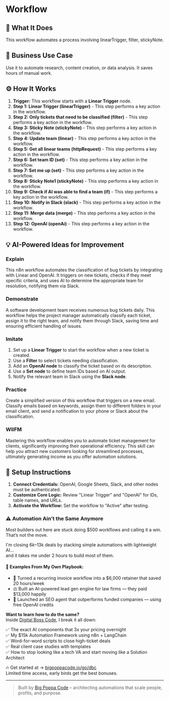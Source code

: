 # Workflow

## 🚀 What It Does
This workflow automates a process involving linearTrigger, filter, stickyNote.

## 💼 Business Use Case
Use it to automate research, content creation, or data analysis. It saves hours of manual work.

## ⚙️ How It Works
1.  **Trigger:** This workflow starts with a **Linear Trigger** node.
2. **Step 1: Linear Trigger (linearTrigger)** - This step performs a key action in the workflow.
3. **Step 2: Only tickets that need to be classified (filter)** - This step performs a key action in the workflow.
4. **Step 3: Sticky Note (stickyNote)** - This step performs a key action in the workflow.
5. **Step 4: Update team (linear)** - This step performs a key action in the workflow.
6. **Step 5: Get all linear teams (httpRequest)** - This step performs a key action in the workflow.
7. **Step 6: Set team ID (set)** - This step performs a key action in the workflow.
8. **Step 7: Set me up (set)** - This step performs a key action in the workflow.
9. **Step 8: Sticky Note1 (stickyNote)** - This step performs a key action in the workflow.
10. **Step 9: Check if AI was able to find a team (if)** - This step performs a key action in the workflow.
11. **Step 10: Notify in Slack (slack)** - This step performs a key action in the workflow.
12. **Step 11: Merge data (merge)** - This step performs a key action in the workflow.
13. **Step 12: OpenAI (openAi)** - This step performs a key action in the workflow.

## 💡 AI-Powered Ideas for Improvement
### Explain
This n8n workflow automates the classification of bug tickets by integrating with Linear and OpenAI. It triggers on new tickets, checks if they meet specific criteria, and uses AI to determine the appropriate team for resolution, notifying them via Slack.

### Demonstrate
A software development team receives numerous bug tickets daily. This workflow helps the project manager automatically classify each ticket, assign it to the right team, and notify them through Slack, saving time and ensuring efficient handling of issues.

### Imitate
1. Set up a **Linear Trigger** to start the workflow when a new ticket is created.
2. Use a **Filter** to select tickets needing classification.
3. Add an **OpenAI node** to classify the ticket based on its description.
4. Use a **Set node** to define team IDs based on AI output.
5. Notify the relevant team in Slack using the **Slack node**.

### Practice
Create a simplified version of this workflow that triggers on a new email. Classify emails based on keywords, assign them to different folders in your email client, and send a notification to your phone or Slack about the classification.

### WIIFM
Mastering this workflow enables you to automate ticket management for clients, significantly improving their operational efficiency. This skill can help you attract new customers looking for streamlined processes, ultimately generating income as you offer automation solutions.

## 🔧 Setup Instructions
1. **Connect Credentials:** OpenAI, Google Sheets, Slack, and other nodes must be authenticated.
2. **Customize Core Logic:** Review "Linear Trigger" and "OpenAI" for IDs, table names, and URLs.
3. **Activate the Workflow:** Set the workflow to "Active" after testing.

### ⚠️ Automation Ain’t the Same Anymore

Most builders out here are stuck doing $500 workflows and calling it a win.  
That’s not the move.  

I'm closing $6k–$13k deals by stacking simple automations with lightweight AI...  
and it takes me under 2 hours to build most of them.

#### 🧠 Examples From My Own Playbook:
- 🔁 Turned a recurring invoice workflow into a $6,000 retainer that saved 20 hours/week  
- ⚖️ Built an AI-powered lead gen engine for law firms — they paid $13,000 happily  
- 🚀 Launched an SEO agent that outperforms funded companies — using free OpenAI credits  

**Want to learn how to do the same?**  
Inside [Digital Boss Code](https://bigpoppacode.io/go/dbc), I break it all down:

✅ The exact AI components that 3x your pricing overnight  
✅ My $15k Automation Framework using n8n + LangChain  
✅ Word-for-word scripts to close high-ticket deals  
✅ Real client case studies with templates  
✅ How to stop looking like a tech VA and start moving like a Solution Architect  

🔥 Get started at → [bigpoppacode.io/go/dbc](https://bigpoppacode.io/go/dbc)  
Limited time access, early birds get the best bonuses.

---
> Built by [Big Poppa Code](https://bigpoppacode.io) – architecting automations that scale people, profits, and purpose.
